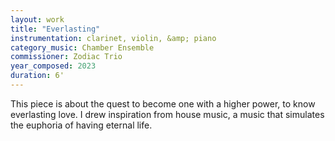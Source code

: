 ```yaml
---
layout: work
title: "Everlasting"
instrumentation: clarinet, violin, &amp; piano
category_music: Chamber Ensemble
commissioner: Zodiac Trio
year_composed: 2023
duration: 6'
---
```

This piece is about the quest to become one with a higher power, to know everlasting love. I drew inspiration from house music, a music that simulates the euphoria of having eternal life.
